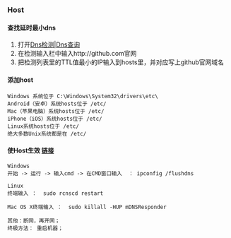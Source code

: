 ### Host

#### 查找延时最小dns
1. 打开[Dns检测|Dns查询](https://link.zhihu.com/?target=http%3A//tool.chinaz.com/dns)
2. 在检测输入栏中输入http://github.com官网
3. 把检测列表里的TTL值最小的IP输入到hosts里，并对应写上github官网域名

#### 添加host
```
Windows 系统位于 C:\Windows\System32\drivers\etc\
Android（安卓）系统hosts位于 /etc/
Mac（苹果电脑）系统hosts位于 /etc/
iPhone（iOS）系统hosts位于 /etc/
Linux系统hosts位于 /etc/
绝大多数Unix系统都是在 /etc/
```
#### 使Host生效 [链接](https://www.zhihu.com/question/20732532/answer/253922215)
```
Windows
开始 -> 运行 -> 输入cmd -> 在CMD窗口输入  ： ipconfig /flushdns

Linux
终端输入 ：  sudo rcnscd restart

Mac OS X终端输入 ：  sudo killall -HUP mDNSResponder

其他：断网，再开网；
终极方法： 重启机器；
```
